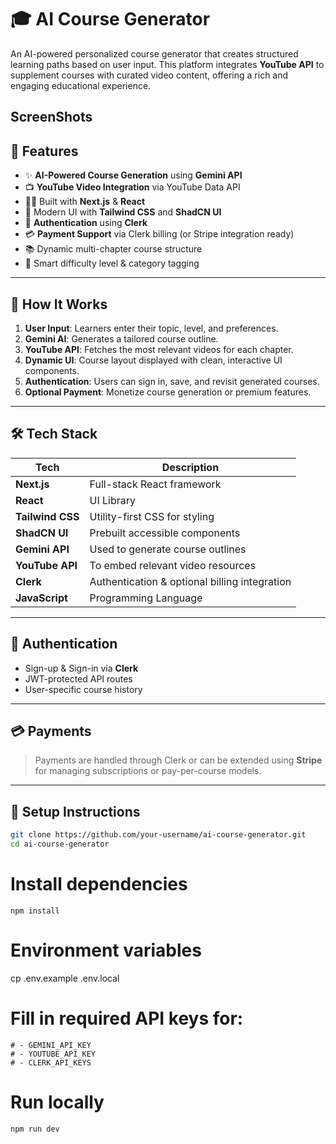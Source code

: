 # 🎓 AI Course Generator

An AI-powered personalized course generator that creates structured learning paths based on user input. This platform integrates **YouTube API** to supplement courses with curated video content, offering a rich and engaging educational experience.

## ScreenShots
## 🚀 Features

- ✨ **AI-Powered Course Generation** using **Gemini API**
- 📺 **YouTube Video Integration** via YouTube Data API
- 🧑‍💻 Built with **Next.js** & **React**
- 💅 Modern UI with **Tailwind CSS** and **ShadCN UI**
- 🔐 **Authentication** using **Clerk**
- 💳 **Payment Support** via Clerk billing (or Stripe integration ready)
- 📚 Dynamic multi-chapter course structure
- 🧠 Smart difficulty level & category tagging

---

## 🧠 How It Works

1. **User Input**: Learners enter their topic, level, and preferences.
2. **Gemini AI**: Generates a tailored course outline.
3. **YouTube API**: Fetches the most relevant videos for each chapter.
4. **Dynamic UI**: Course layout displayed with clean, interactive UI components.
5. **Authentication**: Users can sign in, save, and revisit generated courses.
6. **Optional Payment**: Monetize course generation or premium features.

---

## 🛠️ Tech Stack

| Tech            | Description                                 |
|-----------------|---------------------------------------------|
| **Next.js**     | Full-stack React framework                  |
| **React**       | UI Library                                  |
| **Tailwind CSS**| Utility-first CSS for styling               |
| **ShadCN UI**   | Prebuilt accessible components              |
| **Gemini API**  | Used to generate course outlines            |
| **YouTube API** | To embed relevant video resources           |
| **Clerk**       | Authentication & optional billing integration |
| **JavaScript**  | Programming Language                        |

---

## 🔐 Authentication

- Sign-up & Sign-in via **Clerk**
- JWT-protected API routes
- User-specific course history

---

## 💳 Payments

> Payments are handled through Clerk or can be extended using **Stripe** for managing subscriptions or pay-per-course models.

---

## 🧪 Setup Instructions

```bash
git clone https://github.com/your-username/ai-course-generator.git
cd ai-course-generator
```
# Install dependencies
```
npm install
```
# Environment variables
cp .env.example .env.local
# Fill in required API keys for:
```
# - GEMINI_API_KEY
# - YOUTUBE_API_KEY
# - CLERK_API_KEYS
```
# Run locally
```
npm run dev
```
